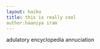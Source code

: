 ```yaml
---
layout: haiku
title: this is really cool
author:haaniya iram
---
```

adulatory
encyclopedia
annuciation